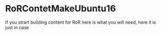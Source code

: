# RoRContetMakeUbuntu16
If you strart building content for RoR here is what you will need, here it is just in case

